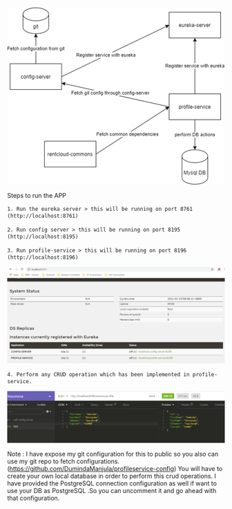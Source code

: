 
![](test.png)


Steps to run the APP

    1. Run the eureka server > this will be running on port 8761 (http://localhost:8761)
    
    2. Run config server > this will be running on port 8195 (http://localhost:8195)
    
    3. Run profile-service > this will be running on port 8196 (http://localhost:8196)

![](eureka.PNG)

    4. Perform any CRUD operation which has been implemented in profile-service.

 
![](insomnia.PNG)

Note : I have expose my git configuration for this to public so you also can use my git repo to fetch configurations.(https://github.com/DumindaManjula/profileservice-config)
You will have to create your own local database in order to perform this crud operations.
I have provided the PostgreSQL connection configuration as well if want to use your DB as PostgreSQL .So you can uncomment it and go ahead with that configuration.
